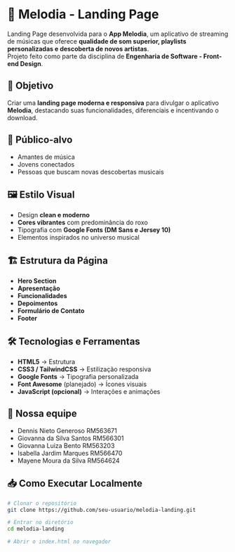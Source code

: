 # 🎵 Melodia - Landing Page

Landing Page desenvolvida para o **App Melodia**, um aplicativo de streaming de músicas que oferece **qualidade de som superior, playlists personalizadas e descoberta de novos artistas**.  
Projeto feito como parte da disciplina de **Engenharia de Software - Front-end Design**.


## 📌 Objetivo
Criar uma **landing page moderna e responsiva** para divulgar o aplicativo **Melodia**, destacando suas funcionalidades, diferenciais e incentivando o download.

## 🎯 Público-alvo
- Amantes de música  
- Jovens conectados  
- Pessoas que buscam novas descobertas musicais  

## 🖼️ Estilo Visual
- Design **clean e moderno**  
- **Cores vibrantes** com predominância do roxo  
- Tipografia com **Google Fonts (DM Sans e Jersey 10)**  
- Elementos inspirados no universo musical
  
## 🏗️ Estrutura da Página
- **Hero Section**
- **Apresentação**
- **Funcionalidades**
- **Depoimentos**
- **Formulário de Contato** 
- **Footer** 

## 🛠️ Tecnologias e Ferramentas
- **HTML5** → Estrutura  
- **CSS3 / TailwindCSS** → Estilização responsiva  
- **Google Fonts** → Tipografia personalizada  
- **Font Awesome** (planejado) → Ícones visuais  
- **JavaScript (opcional)** → Interações e animações

## 👥 Nossa equipe 
- Dennis Nieto Generoso RM563671
- Giovanna da Silva Santos RM566301
- Giovanna Luiza Bento RM563203
- Isabella Jardim Marques RM566470
- Mayene Moura da Silva RM564624

## 📥 Como Executar Localmente
```bash
# Clonar o repositório
git clone https://github.com/seu-usuario/melodia-landing.git

# Entrar no diretório
cd melodia-landing

# Abrir o index.html no navegador


